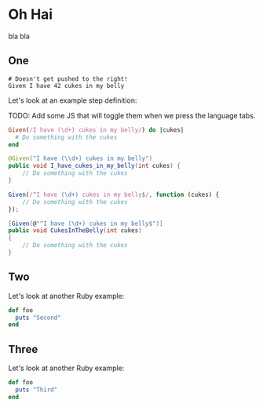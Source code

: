 # Oh Hai

bla bla

## One

```gherkin
# Doesn't get pushed to the right!
Given I have 42 cukes in my belly
```

Let's look at an example step definition:

TODO: Add some JS that will toggle them when we press the language tabs.

```ruby
Given(/I have (\d+) cukes in my belly/) do |cukes|
  # Do something with the cukes
end
```

```java
@Given("I have (\\d+) cukes in my belly")
public void I_have_cukes_in_my_belly(int cukes) {
    // Do something with the cukes
}
```

```javascript
Given(/^I have (\d+) cukes in my belly$/, function (cukes) {
    // Do something with the cukes
});
```

```csharp
[Given(@"^I have (\d+) cukes in my belly$")]
public void CukesInTheBelly(int cukes)
{
    // Do something with the cukes
}
```

## Two

Let's look at another Ruby example:

```ruby
def foo
  puts "Second"
end
```

## Three

Let's look at another Ruby example:

```ruby
def foo
  puts "Third"
end
```
